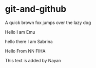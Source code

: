 # git-and-github

A quick brown fox jumps over the lazy dog


Hello I am Emu


hello there I am Sabrina


Hello From NN FIHA


This text is added by Nayan
 